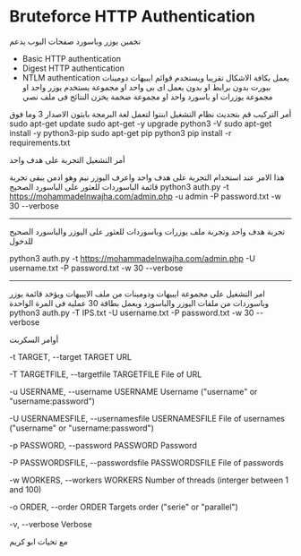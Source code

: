 # Bruteforce HTTP Authentication

تخمين يوزر وباسورد صفحات البوب
يدعم  

* Basic HTTP authentication
* Digest HTTP authentication
* NTLM authentication
يعمل بكافة الاشكال تقريبا ويستخدم قوائم ايبيهات دومينات  ببورت بدون برابط او بدون  يعمل اى بى واحد او مجموعة 
يستخدم يوزر واحد او مجموعة يوزرات او باسورد واحد او مجموعة ضخمة  يخزن النتائج فى ملف نصي


أمر التركيب 
قم بتحديث نظام التشغيل ابنتوا
لتعمل لغة البرمجة بايثون الاصدار 3 وما فوق 
sudo apt-get update
sudo apt-get -y upgrade
python3 -V
sudo apt-get install -y python3-pip
sudo apt-get pip python3
pip install -r requirements.txt



أمر التشغيل
التجربة على هدف واحد

هذا الامر عند استخدام التجربة على هدف واحد واعرف اليوزر نيم وهو  ادمن  يبقى تجربة قائمة الباسوردات للعثور على الباسورد الصحيح
python3 auth.py -t https://mohammadelnwajha.com/admin.php -u admin -P password.txt -w 30 --verbose

--------------------------------------------------------------------------------
تجربة هدف واحد وتجربة ملف يوزرات وباسوردات للعثور على اليوزر والباسورد الصحيح للدخول

python3 auth.py -t https://mohammadelnwajha.com/admin.php -U username.txt -P password.txt -w 30 --verbose

------------------------------------------------------------------------------
امر التشغيل على مجموعة ايبيهات ودومينات من ملف الايبيهات  ويؤخد قائمة يوزر وباسوردات من ملفات اليوزر والباسورد  ويعمل بطاقة 30 عملية فى المرة الواحدة 
python3 auth.py -T IPS.txt -U username.txt -P password.txt -w 30 --verbose




أوامر السكربت

 -t TARGET, --target TARGET
                        URL
                        
  -T TARGETFILE, --targetfile TARGETFILE
                        File of URL
                        
  -u USERNAME, --username USERNAME
                        Username ("username" or "username:password")
                        
  -U USERNAMESFILE, --usernamesfile USERNAMESFILE
                        File of usernames ("username" or "username:password")
                        
  -p PASSWORD, --password PASSWORD
                        Password
                        
  -P PASSWORDSFILE, --passwordsfile PASSWORDSFILE
                        File of passwords
                        
  -w WORKERS, --workers WORKERS
                        Number of threads (interger between 1 and 100)
                        
  -o ORDER, --order ORDER
                        Targets order ("serie" or "parallel")
                        
  -v, --verbose         Verbose

مع تحيات ابو كريم 

